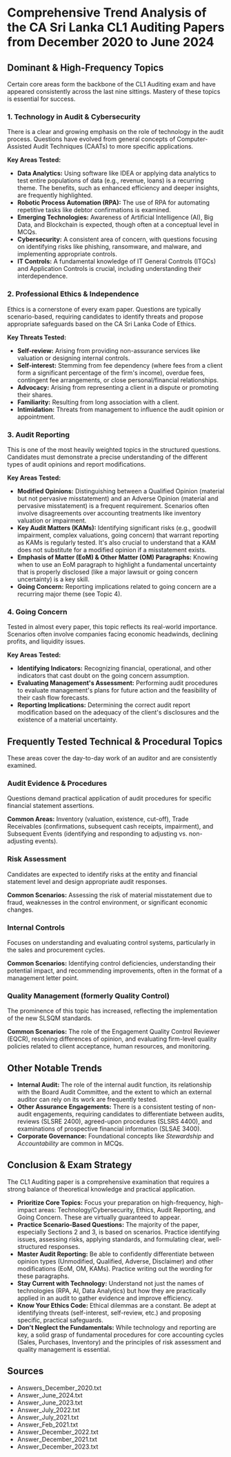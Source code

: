 # Comprehensive Trend Analysis of the CA Sri Lanka CL1 Auditing Papers from December 2020 to June 2024

## Dominant & High-Frequency Topics

Certain core areas form the backbone of the CL1 Auditing exam and have appeared consistently across the last nine sittings. Mastery of these topics is essential for success.

### 1. Technology in Audit & Cybersecurity

There is a clear and growing emphasis on the role of technology in the audit process. Questions have evolved from general concepts of Computer-Assisted Audit Techniques (CAATs) to more specific applications.

**Key Areas Tested:**

* **Data Analytics:** Using software like IDEA or applying data analytics to test entire populations of data (e.g., revenue, loans) is a recurring theme. The benefits, such as enhanced efficiency and deeper insights, are frequently highlighted.
* **Robotic Process Automation (RPA):** The use of RPA for automating repetitive tasks like debtor confirmations is examined.
* **Emerging Technologies:** Awareness of Artificial Intelligence (AI), Big Data, and Blockchain is expected, though often at a conceptual level in MCQs.
* **Cybersecurity:** A consistent area of concern, with questions focusing on identifying risks like phishing, ransomware, and malware, and implementing appropriate controls.
* **IT Controls:** A fundamental knowledge of IT General Controls (ITGCs) and Application Controls is crucial, including understanding their interdependence.

### 2. Professional Ethics & Independence

Ethics is a cornerstone of every exam paper. Questions are typically scenario-based, requiring candidates to identify threats and propose appropriate safeguards based on the CA Sri Lanka Code of Ethics.

**Key Threats Tested:**

* **Self-review:** Arising from providing non-assurance services like valuation or designing internal controls.
* **Self-interest:** Stemming from fee dependency (where fees from a client form a significant percentage of the firm's income), overdue fees, contingent fee arrangements, or close personal/financial relationships.
* **Advocacy:** Arising from representing a client in a dispute or promoting their shares.
* **Familiarity:** Resulting from long association with a client.
* **Intimidation:** Threats from management to influence the audit opinion or appointment.

### 3. Audit Reporting

This is one of the most heavily weighted topics in the structured questions. Candidates must demonstrate a precise understanding of the different types of audit opinions and report modifications.

**Key Areas Tested:**

* **Modified Opinions:** Distinguishing between a Qualified Opinion (material but not pervasive misstatement) and an Adverse Opinion (material and pervasive misstatement) is a frequent requirement. Scenarios often involve disagreements over accounting treatments like inventory valuation or impairment.
* **Key Audit Matters (KAMs):** Identifying significant risks (e.g., goodwill impairment, complex valuations, going concern) that warrant reporting as KAMs is regularly tested. It's also crucial to understand that a KAM does not substitute for a modified opinion if a misstatement exists.
* **Emphasis of Matter (EoM) & Other Matter (OM) Paragraphs:** Knowing when to use an EoM paragraph to highlight a fundamental uncertainty that is properly disclosed (like a major lawsuit or going concern uncertainty) is a key skill.
* **Going Concern:** Reporting implications related to going concern are a recurring major theme (see Topic 4).

### 4. Going Concern

Tested in almost every paper, this topic reflects its real-world importance. Scenarios often involve companies facing economic headwinds, declining profits, and liquidity issues.

**Key Areas Tested:**

* **Identifying Indicators:** Recognizing financial, operational, and other indicators that cast doubt on the going concern assumption.
* **Evaluating Management's Assessment:** Performing audit procedures to evaluate management's plans for future action and the feasibility of their cash flow forecasts.
* **Reporting Implications:** Determining the correct audit report modification based on the adequacy of the client's disclosures and the existence of a material uncertainty.

## Frequently Tested Technical & Procedural Topics

These areas cover the day-to-day work of an auditor and are consistently examined.

### Audit Evidence & Procedures

Questions demand practical application of audit procedures for specific financial statement assertions.

**Common Areas:** Inventory (valuation, existence, cut-off), Trade Receivables (confirmations, subsequent cash receipts, impairment), and Subsequent Events (identifying and responding to adjusting vs. non-adjusting events).

### Risk Assessment

Candidates are expected to identify risks at the entity and financial statement level and design appropriate audit responses.

**Common Scenarios:** Assessing the risk of material misstatement due to fraud, weaknesses in the control environment, or significant economic changes.

### Internal Controls

Focuses on understanding and evaluating control systems, particularly in the sales and procurement cycles.

**Common Scenarios:** Identifying control deficiencies, understanding their potential impact, and recommending improvements, often in the format of a management letter point.

### Quality Management (formerly Quality Control)

The prominence of this topic has increased, reflecting the implementation of the new SLSQM standards.

**Common Scenarios:** The role of the Engagement Quality Control Reviewer (EQCR), resolving differences of opinion, and evaluating firm-level quality policies related to client acceptance, human resources, and monitoring.

## Other Notable Trends

* **Internal Audit:** The role of the internal audit function, its relationship with the Board Audit Committee, and the extent to which an external auditor can rely on its work are frequently tested.
* **Other Assurance Engagements:** There is a consistent testing of non-audit engagements, requiring candidates to differentiate between audits, reviews (SLSRE 2400), agreed-upon procedures (SLSRS 4400), and examinations of prospective financial information (SLSAE 3400).
* **Corporate Governance:** Foundational concepts like *Stewardship* and *Accountability* are common in MCQs.

## Conclusion & Exam Strategy

The CL1 Auditing paper is a comprehensive examination that requires a strong balance of theoretical knowledge and practical application.

* **Prioritize Core Topics:** Focus your preparation on high-frequency, high-impact areas: Technology/Cybersecurity, Ethics, Audit Reporting, and Going Concern. These are virtually guaranteed to appear.
* **Practice Scenario-Based Questions:** The majority of the paper, especially Sections 2 and 3, is based on scenarios. Practice identifying issues, assessing risks, applying standards, and formulating clear, well-structured responses.
* **Master Audit Reporting:** Be able to confidently differentiate between opinion types (Unmodified, Qualified, Adverse, Disclaimer) and other modifications (EoM, OM, KAMs). Practice writing out the wording for these paragraphs.
* **Stay Current with Technology:** Understand not just the names of technologies (RPA, AI, Data Analytics) but how they are practically applied in an audit to gather evidence and improve efficiency.
* **Know Your Ethics Code:** Ethical dilemmas are a constant. Be adept at identifying threats (self-interest, self-review, etc.) and proposing specific, practical safeguards.
* **Don't Neglect the Fundamentals:** While technology and reporting are key, a solid grasp of fundamental procedures for core accounting cycles (Sales, Purchases, Inventory) and the principles of risk assessment and quality management is essential.

## Sources

* Answers_December_2020.txt
* Answer_June_2024.txt
* Answer_June_2023.txt
* Answer_July_2022.txt
* Answer_July_2021.txt
* Answer_Feb_2021.txt
* Answer_December_2022.txt
* Answer_December_2021.txt
* Answer_December_2023.txt
